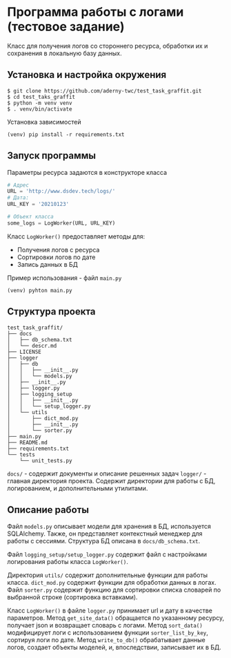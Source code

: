 # Программа работы с логами (тестовое задание)

Класс для получения логов со стороннего ресурса, обработки их и сохранения в локальную базу данных.

## Установка и настройка окружения

```
$ git clone https://github.com/aderny-twc/test_task_graffit.git
$ cd test_taks_graffit
$ python -m venv venv
$ . venv/bin/activate
```

Установка зависимостей

```
(venv) pip install -r requirements.txt
```

## Запуск программы

Параметры ресурса задаются в конструкторе класса

```python
# Адрес
URL = 'http://www.dsdev.tech/logs/'
# Дата:
URL_KEY = '20210123'

# Объект класса
some_logs = LogWorker(URL, URL_KEY)
```

Класс `LogWorker()` предоставляет методы для:

- Получения логов с ресурса
- Сортировки логов по дате
- Запись данных в БД

Пример использования - файл `main.py`

```
(venv) pyhton main.py
```

## Структура проекта

```
test_task_graffit/
├── docs
│   ├── db_schema.txt
│   └── descr.md
├── LICENSE
├── logger
│   ├── db
│   │   ├── __init__.py
│   │   └── models.py
│   ├── __init__.py
│   ├── logger.py
│   ├── logging_setup
│   │   ├── __init__.py
│   │   └── setup_logger.py
│   └── utils
│       ├── dict_mod.py
│       ├── __init__.py
│       └── sorter.py
├── main.py
├── README.md
├── requirements.txt
└── tests
    └── unit_tests.py
```

`docs/` - содержит документы и описание решенных задач
`logger/` - главная директория проекта. Содержит директории для работы с БД, логированием, и дополнительными утилитами.

## Описание работы

Файл `models.py` описывает модели для хранения в БД, используется SQLAlchemy. Также, он представляет контекстный менеджер для работы с сессиями. Структура БД описана в `docs/db_schema.txt`.

Файл `logging_setup/setup_logger.py` содержит файл с настройками логирования работы класса `LogWorker()`.

Директория `utils/` содержит дополнительные функции для работы класса. `dict_mod.py` содержит функции для обработки данных в логах. Файл `sorter.py` содержит функцию для сортировки списка словарей по выбранной строке (сортировка вставками).

Класс `LogWorker()` в файле `logger.py` принимает url и дату в качестве параметров.
Метод `get_site_data()` обращается по указанному ресурсу, получает json и возвращает словарь с логами.
Метод `sort_data()` модифицирует логи с использованием функции `sorter_list_by_key`, сортируя логи по дате.
Метод `write_to_db()` обрабатывает данные логов, создает объекты моделей, и, впоследствии, записывает их в БД.

